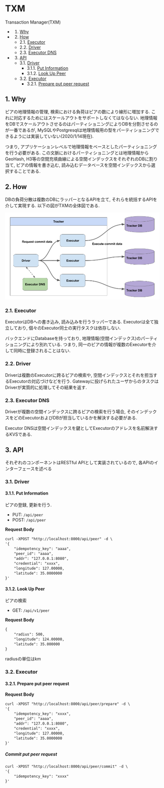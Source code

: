 
# TXM
Transaction Manager(TXM)

<!-- vscode-markdown-toc -->
* 1. [Why](#Why)
* 2. [How](#How)
	* 2.1. [Executor](#Executor)
	* 2.2. [Driver](#Driver)
	* 2.3. [Executor DNS](#ExecutorDNS)
* 3. [API](#API)
	* 3.1. [Driver](#Driver-1)
		* 3.1.1. [Put Information](#PutInformation)
		* 3.1.2. [Look Up Peer](#LookUpPeer)
	* 3.2. [Executor](#Executor-1)
		* 3.2.1. [Prepare put peer request](#Prepareputpeerrequest)

<!-- vscode-markdown-toc-config
	numbering=true
	autoSave=true
	/vscode-markdown-toc-config -->
<!-- /vscode-markdown-toc -->

##  1. <a name='Why'></a>Why
ピアの地理情報の管理, 検索における負荷はピアの数により線形に増加する.
これに対応するためにはスケールアウトをサポートしなくてはならない.
地理情報をDBでスケールアウトさせるのはパーティショニングによりDBを分割させるのが一番であるが,
MySQLやPostgresqlは地理情報用の型をパーティショニングできるようには実装していない(2020/1/14現在).

つまり, アプリケーションレベルで地理情報をベースとしたパーティショニングを行う必要がある.
この文脈におけるパーティショニングとは地理情報からGeoHash, H3等の空間充填曲線による空間インデックスをそれぞれのDBに割り当て, ピアの情報を書き込む, 読み込むデータベースを空間インデックスから選択することである.

##  2. <a name='How'></a>How
DBの負荷分散は複数のDBにラッパーとなるAPIを立て, それらを統括するAPIを介して実現する.
以下の図がTXMの全体図である.

![arc_txm_desc](figs/arc_tracker_desc.png)

###  2.1. <a name='Executor'></a>Executor
ExecutorはDBへの書き込み, 読み込みを行うラッパーである.
Executorは全て独立しており, 個々のExecutor同士の実行タスクは依存しない.

バックエンドにDatabaseを持っており, 地理情報(空間インデックス)のパーティショニングにより別れている.
つまり, 同一のピアの情報が複数のExecutorを介して同時に登録されることはない.

###  2.2. <a name='Driver'></a>Driver
Driverは複数のExecutorに跨るピアの検索や, 空間インデックスとそれを担当するExecutorの対応づけなどを行う.
Gatewayに投げられたユーザからのタスクはDriverが実質的に処理してその結果を返す.

###  2.3. <a name='ExecutorDNS'></a>Executor DNS
Driverが複数の空間インデックスに跨るピアの検索を行う場合,
そのインデックスをどのExecutorおよびDBが担当しているかを解決する必要がある.

Executor DNSは空間インデックスを鍵としてExecutorのアドレスを名前解決するKVSである.

##  3. <a name='API'></a>API
それぞれのコンポーネントはRESTful APIとして実装されているので,
各APIのインターフェースを述べる

###  3.1. <a name='Driver-1'></a>Driver

####  3.1.1. <a name='PutInformation'></a>Put Information
ピアの登録, 更新を行う.

- PUT: `/api/peer`
- POST: `/api/peer`

**Request Body**
```
curl -XPOST "http://localhost:8000/api/peer" -d \
'{
	"idempotency_key": "aaaa",
    "peer_id": "aaaa",
	"addr": "127.0.0.1:8080",
	"credential": "xxxx",
    "longitude": 127.00000,
    "latitude": 35.0000000
}'
```

####  3.1.2. <a name='LookUpPeer'></a>Look Up Peer
ピアの検索

- GET: `/api/v1/peer`

**Request Body**
```
{
    "radius": 500,
    "longitude": 124.00000,
    "latitude": 35.000000
}
```

radiusの単位はkm

###  3.2. <a name='Executor-1'></a>Executor

####  3.2.1. <a name='Prepareputpeerrequest'></a>Prepare put peer request

**Request Body**
```
curl -XPOST "http://localhost:8000/api/peer/prepare" -d \
'{
	"idempotency_key": "xxxx",
    "peer_id": "aaaa",
	"addr": "127.0.0.1:8080",
	"credential": "xxxx",
    "longitude": 127.00000,
    "latitude": 35.0000000
}'
```

##### Commit put peer request
```
curl -XPOST "http://localhost:8000/api/peer/commit" -d \
'{
	"idempotency_key": "xxxx"
}'
```